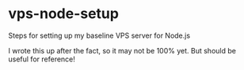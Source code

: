 vps-node-setup
==============

Steps for setting up my baseline VPS server for Node.js

I wrote this up after the fact, so it may not be 100% yet. But should be useful for reference!
